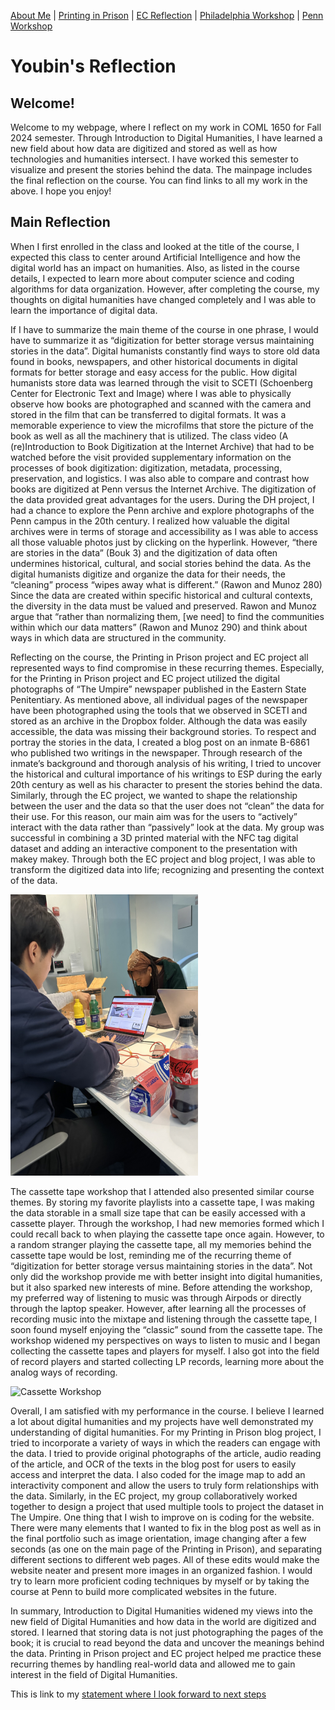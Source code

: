 [About Me](aboutme.md)  |  [Printing in Prison](https://printinginprisons.org/blog/parky/) | [EC Reflection](ECReflection.md) | [Philadelphia Workshop](Philadelphiaworkshop.md) | [Penn Workshop](pennworkshop.md)
# Youbin's Reflection
## Welcome!

Welcome to my webpage, where I reflect on my work in COML 1650 for Fall 2024 semester. Through Introduction to Digital Humanities, I have learned a new field about how data are digitized and stored as well as how technologies and humanities intersect. I have worked this semester to visualize and present the stories behind the data. The mainpage includes the final reflection on the course. You can find links to all my work in the above. I hope you enjoy!



## Main Reflection
When I first enrolled in the class and looked at the title of the course, I expected this class to center around Artificial Intelligence and how the digital world has an impact on humanities. Also, as listed in the course details, I expected to learn more about computer science and coding algorithms for data organization. However, after completing the course, my thoughts on digital humanities have changed completely and I was able to learn the importance of digital data.

If I have to summarize the main theme of the course in one phrase, I would have to summarize it as “digitization for better storage versus maintaining stories in the data”. Digital humanists constantly find ways to store old data found in books, newspapers, and other historical documents in digital formats for better storage and easy access for the public. How digital humanists store data was learned through the visit to SCETI (Schoenberg Center for Electronic Text and Image) where I was able to physically observe how books are photographed and scanned with the camera and stored in the film that can be transferred to digital formats. It was a memorable experience to view the microfilms that store the picture of the book as well as all the machinery that is utilized. The class video (A (re)Introduction to Book Digitization at the Internet Archive) that had to be watched before the visit provided supplementary information on the processes of book digitization: digitization, metadata, processing, preservation, and logistics. I was also able to compare and contrast how books are digitized at Penn versus the Internet Archive. The digitization of the data provided great advantages for the users. During the DH project, I had a chance to explore the Penn archive and explore photographs of the Penn campus in the 20th century. I realized how valuable the digital archives were in terms of storage and accessibility as I was able to access all those valuable photos just by clicking on the hyperlink. However, “there are stories in the data” (Bouk 3) and the digitization of data often undermines historical, cultural, and social stories behind the data. As the digital humanists digitize and organize the data for their needs, the “cleaning” process “wipes away what is different.” (Rawon and Munoz 280) Since the data are created within specific historical and cultural contexts, the diversity in the data must be valued and preserved. Rawon and Munoz argue that “rather than normalizing them, [we need] to find the communities within which our data matters” (Rawon and Munoz 290) and think about ways in which data are structured in the community.

Reflecting on the course, the Printing in Prison project and EC project all represented ways to find compromise in these recurring themes. Especially, for the Printing in Prison project and EC project utilized the digital photographs of “The Umpire” newspaper published in the Eastern State Penitentiary. As mentioned above, all individual pages of the newspaper have been photographed using the tools that we observed in SCETI and stored as an archive in the Dropbox folder. Although the data was easily accessible, the data was missing their background stories. To respect and portray the stories in the data, I created a blog post on an inmate B-6861 who published two writings in the newspaper. Through research of the inmate’s background and thorough analysis of his writing, I tried to uncover the historical and cultural importance of his writings to ESP during the early 20th century as well as his character to present the stories behind the data. Similarly, through the EC project, we wanted to shape the relationship between the user and the data so that the user does not “clean” the data for their use. For this reason, our main aim was for the users to “actively” interact with the data rather than “passively” look at the data. My group was successful in combining a 3D printed material with the NFC tag digital dataset and adding an interactive component to the presentation with makey makey. Through both the EC project and blog project, I was able to transform the digitized data into life; recognizing and presenting the context of the data. 

<img src="ECProject.jpg" alt="EC Project Image" width="300" height="450">

The cassette tape workshop that I attended also presented similar course themes. By storing my favorite playlists into a cassette tape, I was making the data storable in a small size tape that can be easily accessed with a cassette player. Through the workshop, I had new memories formed which I could recall back to when playing the cassette tape once again. However, to a random stranger playing the cassette tape, all my memories behind the cassette tape would be lost, reminding me of the recurring theme of “digitization for better storage versus maintaining stories in the data”. Not only did the workshop provide me with better insight into digital humanities, but it also sparked new interests of mine. Before attending the workshop, my preferred way of listening to music was through Airpods or directly through the laptop speaker. However, after learning all the processes of recording music into the mixtape and listening through the cassette tape, I soon found myself enjoying the “classic” sound from the cassette tape. The workshop widened my perspectives on ways to listen to music and I began collecting the cassette tapes and players for myself. I also got into the field of record players and started collecting LP records, learning more about the analog ways of recording. 

<img src="cassette.png" alt="Cassette Workshop" width="300" height="450">

Overall, I am satisfied with my performance in the course. I believe I learned a lot about digital humanities and my projects have well demonstrated my understanding of digital humanities. For my Printing in Prison blog project, I tried to incorporate a variety of ways in which the readers can engage with the data. I tried to provide original photographs of the article, audio reading of the article, and OCR of the texts in the blog post for users to easily access and interpret the data. I also coded for the image map to add an interactivity component and allow the users to truly form relationships with the data. Similarly, in the EC project, my group collaboratively worked together to design a project that used multiple tools to project the dataset in The Umpire. One thing that I wish to improve on is coding for the website. There were many elements that I wanted to fix in the blog post as well as in the final portfolio such as image orientation, image changing after a few seconds (as one on the main page of the Printing in Prison), and separating different sections to different web pages. All of these edits would make the website neater and present more images in an organized fashion. I would try to learn more proficient coding techniques by myself or by taking the course at Penn to build more complicated websites in the future.

In summary, Introduction to Digital Humanities widened my views into the new field of Digital Humanities and how data in the world are digitized and stored. I learned that storing data is not just photographing the pages of the book; it is crucial to read beyond the data and uncover the meanings behind the data. Printing in Prison project and EC project helped me practice these recurring themes by handling real-world data and allowed me to gain interest in the field of Digital Humanities.

This is link to my [statement where I look forward to next steps](lookingforward.html)
